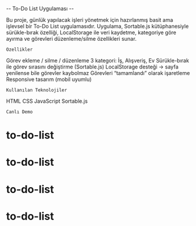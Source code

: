-- To-Do List Uygulaması --

Bu proje, günlük yapılacak işleri yönetmek için hazırlanmış basit ama işlevsel bir To-Do List uygulamasıdır.
Uygulama, Sortable.js kütüphanesiyle sürükle-bırak özelliği, LocalStorage ile veri kaydetme, kategoriye göre ayırma ve görevleri düzenleme/silme özellikleri sunar.

    Özellikler
    
  Görev ekleme / silme / düzenleme
  3 kategori: İş, Alışveriş, Ev
  Sürükle-bırak ile görev sırasını değiştirme (Sortable.js)
  LocalStorage desteği → sayfa yenilense bile görevler kaybolmaz
  Görevleri “tamamlandı” olarak işaretleme
  Responsive tasarım (mobil uyumlu)

    Kullanılan Teknolojiler

  HTML
  CSS
  JavaScript
  Sortable.js

    Canlı Demo

# to-do-list
# to-do-list
# to-do-list
# to-do-list
